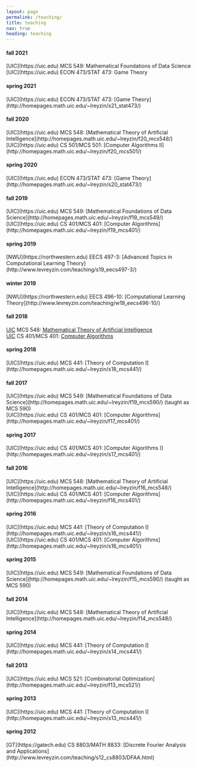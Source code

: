 ```yaml
---
layout: page
permalink: /teaching/
title: teaching
nav: true
heading: teaching
---
```


<h4> fall 2021 </h4>
[<span class="badge badge-danger">UIC</span>](https://uic.edu) MCS 549: Mathematical Foundations of Data Science<br>
[<span class="badge badge-danger">UIC</span>](https://uic.edu) ECON 473/STAT 473: Game Theory

<h4> spring 2021 </h4>
[<span class="badge badge-danger">UIC</span>](https://uic.edu) ECON 473/STAT 473: [Game Theory](http://homepages.math.uic.edu/~lreyzin/s21_stat473/)

<h4> fall 2020 </h4>
[<span class="badge badge-danger">UIC</span>](https://uic.edu) MCS 548: [Mathematical Theory of Artificial Intelligence](http://homepages.math.uic.edu/~lreyzin/f20_mcs548/) <br>
[<span class="badge badge-danger">UIC</span>](https://uic.edu) CS 501/MCS 501: [Computer Algorithms II](http://homepages.math.uic.edu/~lreyzin/f20_mcs501/)

<h4> spring 2020 </h4>
[<span class="badge badge-danger">UIC</span>](https://uic.edu) ECON 473/STAT 473: [Game Theory](http://homepages.math.uic.edu/~lreyzin/s20_stat473/)

<h4> fall 2019 </h4>
[<span class="badge badge-danger">UIC</span>](https://uic.edu) MCS 549: [Mathematical Foundations of Data Science](http://homepages.math.uic.edu/~lreyzin/f19_mcs549/) <br>
[<span class="badge badge-danger">UIC</span>](https://uic.edu) CS 401/MCS 401: [Computer Algorithms](http://homepages.math.uic.edu/~lreyzin/f19_mcs401/)

<h4> spring 2019 </h4>
[<span class="badge badge-secondary">NWU</span>](https://northwestern.edu) EECS 497-3: [Advanced Topics in Computational Learning Theory](http://www.levreyzin.com/teaching/s19_eecs497-3/)

<h4> winter 2019 </h4>
[<span class="badge badge-secondary">NWU</span>](https://northwestern.edu) EECS 496-10: [Computational Learning Theory](http://www.levreyzin.com/teaching/w19_eecs496-10/)

<h4> fall 2018 </h4>

[<span class="badge badge-danger">UIC</span>](https://uic.edu) MCS 548: [Mathematical Theory of Artificial Intelligence](http://homepages.math.uic.edu/~lreyzin/f18_mcs548/)<br>
[<span class="badge badge-danger">UIC</span>](https://uic.edu) CS 401/MCS 401: [Computer Algorithms](http://homepages.math.uic.edu/~lreyzin/f18_mcs401/)

<h4> spring 2018 </h4>
[<span class="badge badge-danger">UIC</span>](https://uic.edu) MCS 441: [Theory of Computation I](http://homepages.math.uic.edu/~lreyzin/s18_mcs441/)

<h4> fall 2017</h4>
[<span class="badge badge-danger">UIC</span>](https://uic.edu) MCS 549: [Mathematical Foundations of Data Science](http://homepages.math.uic.edu/~lreyzin/f19_mcs590/) (taught as MCS 590)<br>
[<span class="badge badge-danger">UIC</span>](https://uic.edu) CS 401/MCS 401: [Computer Algorithms](http://homepages.math.uic.edu/~lreyzin/f17_mcs401/)

<h4> spring 2017 </h4>
[<span class="badge badge-danger">UIC</span>](https://uic.edu) CS 401/MCS 401: [Computer Algorithms I](http://homepages.math.uic.edu/~lreyzin/s17_mcs401/)

<h4> fall 2016</h4>
[<span class="badge badge-danger">UIC</span>](https://uic.edu) MCS 548: [Mathematical Theory of Artificial Intelligence](http://homepages.math.uic.edu/~lreyzin/f16_mcs548/)<br>
[<span class="badge badge-danger">UIC</span>](https://uic.edu) CS 401/MCS 401: [Computer Algorithms](http://homepages.math.uic.edu/~lreyzin/f16_mcs401/)

<h4> spring 2016 </h4>
[<span class="badge badge-danger">UIC</span>](https://uic.edu) MCS 441: [Theory of Computation I](http://homepages.math.uic.edu/~lreyzin/s16_mcs441/)<br>
[<span class="badge badge-danger">UIC</span>](https://uic.edu) CS 401/MCS 401: [Computer Algorithms](http://homepages.math.uic.edu/~lreyzin/s16_mcs401/)

<h4> spring 2015 </h4>
[<span class="badge badge-danger">UIC</span>](https://uic.edu) MCS 549: [Mathematical Foundations of Data Science](http://homepages.math.uic.edu/~lreyzin/f15_mcs590/) (taught as MCS 590)

<h4> fall 2014</h4>
[<span class="badge badge-danger">UIC</span>](https://uic.edu) MCS 548: [Mathematical Theory of Artificial Intelligence](http://homepages.math.uic.edu/~lreyzin/f14_mcs548/)

<h4> spring 2014 </h4>
[<span class="badge badge-danger">UIC</span>](https://uic.edu) MCS 441: [Theory of Computation I](http://homepages.math.uic.edu/~lreyzin/s14_mcs441/)

<h4> fall 2013</h4>
[<span class="badge badge-danger">UIC</span>](https://uic.edu) MCS 521: [Combinatorial Optimization](http://homepages.math.uic.edu/~lreyzin/f13_mcs521/)

<h4> spring 2013 </h4>
[<span class="badge badge-danger">UIC</span>](https://uic.edu) MCS 441: [Theory of Computation I](http://homepages.math.uic.edu/~lreyzin/s13_mcs441/)

<h4> spring 2012</h4>
[<span class="badge badge-warning">GT</span>](https://gatech.edu) CS 8803/MATH 8833: [Discrete Fourier Analysis and Applications](http://www.levreyzin.com/teaching/s12_cs8803/DFAA.html)
